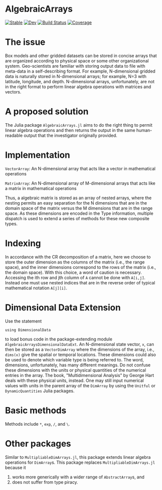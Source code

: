# AlgebraicArrays

[![Stable](https://img.shields.io/badge/docs-stable-blue.svg)](https://ggebbie.github.io/AlgebraicArrays.jl/stable/)
[![Dev](https://img.shields.io/badge/docs-dev-blue.svg)](https://ggebbie.github.io/AlgebraicArrays.jl/dev/)
[![Build Status](https://github.com/ggebbie/AlgebraicArrays.jl/actions/workflows/CI.yml/badge.svg?branch=main)](https://github.com/ggebbie/AlgebraicArrays.jl/actions/workflows/CI.yml?query=branch%3Amain)
[![Coverage](https://codecov.io/gh/ggebbie/AlgebraicArrays.jl/branch/main/graph/badge.svg)](https://codecov.io/gh/ggebbie/AlgebraicArrays.jl)

# The issue

Box models and other gridded datasets can be stored in concise arrays that are organized according to physical space or some other organizational system. Geo-scientists are familiar with storing output data to file with meta-data in a self-describing format. For example, N-dimensional gridded data is naturally stored in N-dimensional arrays; for example, N=3 with latitude, longitude, and depth. N-dimensional arrays, unfortunately, are not in the right format to perform linear algebra operations with matrices and vectors. 

# A proposed solution

The Julia package `AlgebraicArrays.jl` aims to do the right thing to permit linear algebra operations and then returns the output in the same human-readable output that the investigator originally provided.

# Implementation

`VectorArray`: An N-dimensional array that acts like a vector in mathematical operations

`MatrixArray`: An N-dimensional array of M-dimensional arrays that acts like a matrix in mathematical operations

Thus, a algebraic matrix is stored as an array of nested arrays, where the nesting permits an easy separation for the N dimensions that are in the domain space of the matrix versus the M dimensions that are in the range space. As these dimensions are encoded in the Type information, multiple dispatch is used to extend a series of methods for these new composite types.


# Indexing

In accordance with the CR decomposition of a matrix, here we choose to store the outer dimension as the columns of the matrix (i.e., the range space), and the inner dimensions correspond to the rows of the matrix (i.e., the domain space). With this choice, a word of caution is necessary. Accessing the ith row and jth column of `A` cannot be done with `A[i,j]`. Instead one must use nested indices that are in the reverse order of typical mathematical notation `A[j][i]`.

# Dimensional Data Extension

Use the statement

`using DimensionalData`

to load bonus code in the package-extending module `AlgebraicArraysDimensionalDataExt`. An N-dimensional state vector, `x`, can then be stored as a `VectorDimArray` where the dimensions of the array, i.e., `dims(x)` give the spatial or temporal locations.  These dimensions could also be used to denote which variable type is being referred to. The word, dimensions, unfortunately, has many different meanings. Do not confuse these dimensions with the units or physical quantities of the numerical entries in the array. The book, "Multidimensional Analysis" by George Hart deals with these physical units, instead. One may still input numerical values with units in the parent array of the `DimArray` by using the `Unitful` or `DynamicQuantities` Julia packages.

# Basic methods

Methods include `*`, `exp`, `/`, and `\`.

# Other packages

Similar to `MultipliableDimArrays.jl`, this package extends linear algebra operations for `DimArray`s. This package 
replaces `MultipliableDimArrays.jl` because it 

1. works more generically with a wider range of `AbstractArray`s, and
2. does not suffer from type piracy.
